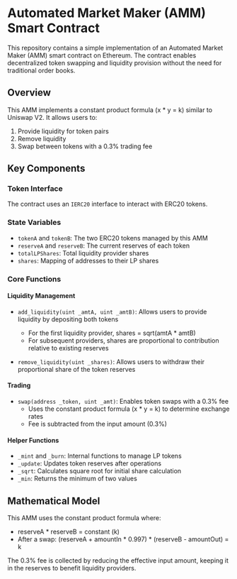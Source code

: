 # Automated Market Maker (AMM) Smart Contract

This repository contains a simple implementation of an Automated Market Maker (AMM) smart contract on Ethereum. The contract enables decentralized token swapping and liquidity provision without the need for traditional order books.

## Overview

This AMM implements a constant product formula (x * y = k) similar to Uniswap V2. It allows users to:

1. Provide liquidity for token pairs
2. Remove liquidity
3. Swap between tokens with a 0.3% trading fee

## Key Components

### Token Interface

The contract uses an `IERC20` interface to interact with ERC20 tokens.

### State Variables

- `tokenA` and `tokenB`: The two ERC20 tokens managed by this AMM
- `reserveA` and `reserveB`: The current reserves of each token
- `totalLPShares`: Total liquidity provider shares
- `shares`: Mapping of addresses to their LP shares

### Core Functions

#### Liquidity Management

- `add_liquidity(uint _amtA, uint _amtB)`: Allows users to provide liquidity by depositing both tokens
  - For the first liquidity provider, shares = sqrt(amtA * amtB)
  - For subsequent providers, shares are proportional to contribution relative to existing reserves
  
- `remove_liquidity(uint _shares)`: Allows users to withdraw their proportional share of the token reserves

#### Trading

- `swap(address _token, uint _amt)`: Enables token swaps with a 0.3% fee
  - Uses the constant product formula (x * y = k) to determine exchange rates
  - Fee is subtracted from the input amount (0.3%)

#### Helper Functions

- `_mint` and `_burn`: Internal functions to manage LP tokens
- `_update`: Updates token reserves after operations
- `_sqrt`: Calculates square root for initial share calculation
- `_min`: Returns the minimum of two values

## Mathematical Model

This AMM uses the constant product formula where:
- reserveA * reserveB = constant (k)
- After a swap: (reserveA + amountIn * 0.997) * (reserveB - amountOut) = k

The 0.3% fee is collected by reducing the effective input amount, keeping it in the reserves to benefit liquidity providers.
